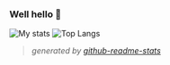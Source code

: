 ### Well hello 👋


![My stats](https://github-readme-stats.vercel.app/api?username=papsavas&count_private=true&theme=tokyonight&show_icons=true&show_owner=true&include_all_commits=true)
![Top Langs](https://github-readme-stats.vercel.app/api/top-langs/?username=papsavas&count_private=true&hide=css,html&layout=compact&theme=tokyonight&langs_count=8)

>*generated by [github-readme-stats](https://github.com/anuraghazra/github-readme-stats)*
